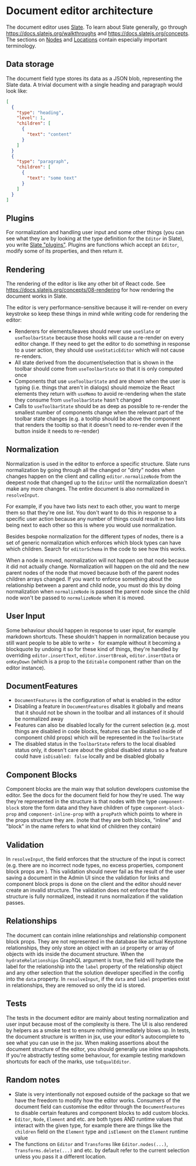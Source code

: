 # Document editor architecture

The document editor uses [Slate](https://github.com/ianstormtaylor/slate). To learn about Slate generally, go through https://docs.slatejs.org/walkthroughs and https://docs.slatejs.org/concepts. The sections on [Nodes](https://docs.slatejs.org/concepts/02-nodes) and [Locations](https://docs.slatejs.org/concepts/03-locations) contain especially important terminology.

## Data storage

The document field type stores its data as a JSON blob, representing the Slate data.
A trivial document with a single heading and paragraph would look like:

```json
[
  {
    "type": "heading",
    "level": 1,
    "children": [
      {
        "text": "content"
      }
    ]
  }
  {
    "type": "paragraph",
    "children": [
      {
        "text": "some text"
      }
    ]
  }
]
```

## Plugins

For normalization and handling user input and some other things (you can see what they are by looking at the type definition for the `Editor` in Slate), you write [Slate "plugins"](https://docs.slatejs.org/concepts/07-plugins).
Plugins are functions which accept an `Editor`, modify some of its properties, and then return it.

## Rendering

The rendering of the editor is like any other bit of React code.
See https://docs.slatejs.org/concepts/08-rendering for how rendering the document works in Slate.

The editor is very performance-sensitive because it will re-render on every keystroke so keep these things in mind while writing code for rendering the editor:

- Renderers for elements/leaves should never use `useSlate` or `useToolbarState` because those hooks will cause a re-render on every editor change. If they need to get the editor to do something in response to a user action, they should use `useStaticEditor` which will not cause re-renders.
- All state derived from the document/selection that is shown in the toolbar should come from `useToolbarState` so that it is only computed once
- Components that use `useToolbarState` and are shown when the user is typing (i.e. things that aren't in dialogs) should memoize the React elements they return with `useMemo` to avoid re-rendering when the state they consume from `useToolbarState` hasn't changed
- Calls to `useToolbarState` should be as deep as possible to re-render the smallest number of components change when the relevant part of the toolbar state changes (e.g. a tooltip should be above the component that renders the tooltip so that it doesn't need to re-render even if the button inside it needs to re-render)

## Normalization

Normalization is used in the editor to enforce a specific structure.
Slate runs normalization by going through all the changed or "dirty" nodes when changes happen on the client and calling `editor.normalizeNode` from the deepest node that changed up to the `Editor` until the normalization doesn't make any more changes.
The entire document is also normalized in `resolveInput`.

For example, if you have two lists next to each other, you want to merge them so that they're one list.
You don't want to do this in response to a specific user action because any number of things could result in two lists being next to each other so this is where you would use normalization.

Besides bespoke normalization for the different types of nodes, there is a set of generic normalization which enforces which block types can have which children. Search for `editorSchema` in the code to see how this works.

When a node is moved, normalization will not happen on that node because it did not actually change.
Normalization will happen on the old and the new parent nodes of the node that moved because both of the parent nodes children arrays changed.
If you want to enforce something about the relationship between a parent and child node, you must do this by doing normalization when `normalizeNode` is passed the parent node since the child node won't be passed to `normalizeNode` when it is moved.

## User Input

Some behaviour should happen in response to user input, for example markdown shortcuts.
These shouldn't happen in normalization because you still want people to be able to write `> ` for example without it becoming a blockquote by undoing it so for these kind of things, they're handled by overriding `editor.insertText`, `editor.insertBreak`, `editor.insertData` or `onKeyDown` (which is a prop to the `Editable` component rather than on the editor instance).

## DocumentFeatures

- `DocumentFeatures` is the configuration of what is enabled in the editor
- Disabling a feature in `DocumentFeatures` disables it globally and means that it should not be shown in the toolbar and all instances of it should be normalized away
- Features can also be disabled locally for the current selection (e.g. most things are disabled in code blocks, features can be disabled inside of component child props) which will be represented in the `ToolbarState`
- The disabled status in the `ToolbarState` refers to the local disabled status only, it doesn't care about the global disabled status so a feature could have `isDisabled: false` locally and be disabled globally

## Component Blocks

Component blocks are the main way that solution developers customise the editor.
See the docs for the document field for how they're used.
The way they're represented in the structure is that nodes with the type `component-block` store the form data and they have children of type `component-block-prop` and `component-inline-prop` with a `propPath` which points to where in the props structure they are. (note that they are both blocks, "inline" and "block" in the name refers to what kind of children they contain)

## Validation

In `resolveInput`, the field enforces that the structure of the input is correct (e.g. there are no incorrect node types, no excess properties, component block props are ).
This validation should never fail as the result of the user saving a document in the Admin UI since the validation for links and component block props is done on the client and the editor should never create an invalid structure.
The validation does not enforce that the structure is fully normalized, instead it runs normalization if the validation passes.

## Relationships

The document can contain inline relationships and relationship component block props.
They are not represented in the database like actual Keystone relationships, they only store an object with an `id` property or array of objects with ids inside the document structure.
When the `hydrateRelationships` GraphQL argument is true, the field will hydrate the label for the relationship into the `label` property of the relationship object and any other selection that the solution developer specified in the config into the `data` property.
In `resolveInput`, if the `data` and `label` properties exist in relationships, they are removed so only the id is stored.

## Tests

The tests in the document editor are mainly about testing normalization and user input because most of the complexity is there.
The UI is also rendered by helpers as a smoke test to ensure nothing immediately blows up.
In tests, the document structure is written in jsx, use your editor's autocomplete to see what you can use in the jsx.
When making assertions about the document structure of the editor, you should generally use inline snapshots.
If you're abstractly testing some behaviour, for example testing markdown shortcuts for each of the marks, use `toEqualEditor`.

## Random notes

- Slate is very intentionally not exposed outside of the package so that we have the freedom to modify how the editor works. Consumers of the document field can customise the editor through the `DocumentFeatures` to disable certain features and component blocks to add custom blocks.
- `Editor`, `Node`, `Element` and etc. are both types AND runtime values that interact with the given type, for example there are things like the `children` field on the `Element` type and `isElement` on the `Element` runtime value
- The functions on `Editor` and `Transforms` like `Editor.nodes(...)`, `Transforms.delete(...)` and etc. by default refer to the current selection unless you pass it a different location.
